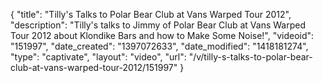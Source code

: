 {
    "title": "Tilly's Talks to Polar Bear Club at Vans Warped Tour 2012",
    "description": "Tilly's talks to Jimmy of Polar Bear Club at Vans Warped Tour 2012 about Klondike Bars and how to Make Some Noise!",
    "videoid": "151997",
    "date_created": "1397072633",
    "date_modified": "1418181274",
    "type": "captivate",
    "layout": "video",
    "url": "\/v\/tilly-s-talks-to-polar-bear-club-at-vans-warped-tour-2012\/151997"
}